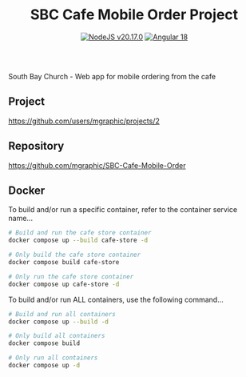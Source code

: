 <div align="center">

# SBC Cafe Mobile Order Project

<a href="https://nodejs.org"><img src="https://img.shields.io/badge/NodeJS-v20.17.0-blue?logo=nodedotjs&logoColor=%23fff" alt="NodeJS v20.17.0" /></a> <a href="https://blog.angular.dev/angular-v18-is-now-available-e79d5ac0affe"><img src="https://img.shields.io/badge/Built%20With%20Angular%20v18-blue?logo=angular&logoColor=white" alt="Angular 18" /></a>

<br />
<br />
</div>

South Bay Church - Web app for mobile ordering from the cafe

## Project

https://github.com/users/mgraphic/projects/2

## Repository

https://github.com/mgraphic/SBC-Cafe-Mobile-Order

## Docker

To build and/or run a specific container, refer to the container service name...

```sh
# Build and run the cafe store container
docker compose up --build cafe-store -d

# Only build the cafe store container
docker compose build cafe-store

# Only run the cafe store container
docker compose up cafe-store -d
```

To build and/or run ALL containers, use the following command...

```sh
# Build and run all containers
docker compose up --build -d

# Only build all containers
docker compose build

# Only run all containers
docker compose up -d
```
